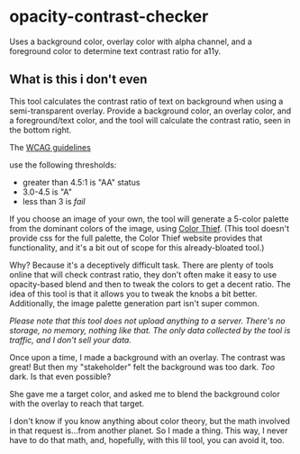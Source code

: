 # opacity-contrast-checker

Uses a background color, overlay color with alpha channel, and a foreground color to determine text contrast ratio for a11y.

## What is this i don't even

This tool calculates the contrast ratio of text on background when using a
semi-transparent overlay. Provide a background color, an overlay color, and a
foreground/text color, and the tool will calculate the contrast ratio, seen in the
bottom right.

The [WCAG guidelines](https://www.w3.org/WAI/WCAG21/Understanding/contrast-minimum.html)

use the following thresholds:
- greater than 4.5:1 is "AA" status
- 3.0-4.5 is "A"
- less than 3 is *fail*

If you choose an image of your own, the tool will generate a 5-color palette from the
dominant colors of the image, using [Color Thief](https://lokeshdhakar.com/projects/color-thief). (This tool doesn't provide css for the full palette, the Color Thief website provides
that functionality, and it's a bit out of scope for this already-bloated tool.)

Why? Because it's a deceptively difficult task. There are plenty of tools online that
will check contrast ratio, they don't often make it easy to use opacity-based blend and
then to tweak the colors to get a decent ratio. The idea of this tool is that it allows
you to tweak the knobs a bit better. Additionally, the image palette generation part
isn't super common.

*Please note that this tool does not upload anything to a server. There's no storage,
no memory, nothing like that. The only data collected by the tool is traffic, and I
don't sell your data.*

Once upon a time, I made a background with an overlay. The contrast was great! But then
my "stakeholder" felt the background was too dark. *Too* dark. Is that even possible?

She gave me a target color, and asked me to blend the background color with the overlay
to reach that target.

I don't know if you know anything about color theory, but the math involved in that
request is...from another planet. So I made a thing. This way, I never have to do that
math, and, hopefully, with this lil tool, you can avoid it, too.

